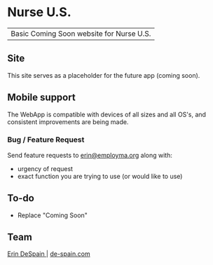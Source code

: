 # Nurse U.S.
<table>
<tr>
<td>
  Basic Coming Soon website for Nurse U.S.
</td>
</tr>
</table>


## Site

This site serves as a placeholder for the future app (coming soon).


## Mobile support

The WebApp is compatible with devices of all sizes and all OS's, and consistent improvements are being made.


### Bug / Feature Request

Send feature requests to erin@employma.org along with:
- urgency of request
- exact function you are trying to use (or would like to use)


## To-do
- Replace "Coming Soon"


## Team

[Erin DeSpain ](https://github.com/EchoCloud) | [de-spain.com](https://de-spain.com)